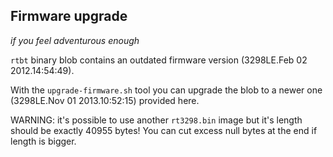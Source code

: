 
## Firmware upgrade ##

_if you feel adventurous enough_

`rtbt` binary blob contains an outdated firmware version
 (3298LE.Feb 02 2012.14:54:49).

With the `upgrade-firmware.sh` tool you can upgrade the blob to a newer one
 (3298LE.Nov 01 2013.10:52:15) provided here.

WARNING: it's possible to use another `rt3298.bin` image
 but it's length should be exactly 40955 bytes!
 You can cut excess null bytes at the end if length is bigger.
